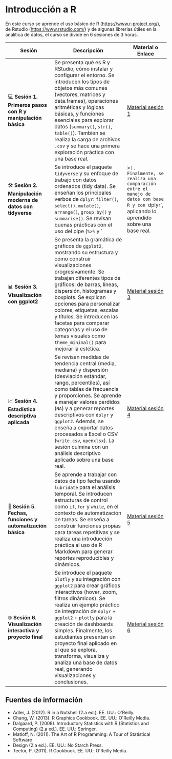 # Introducción a R

En este curso se aprende el uso básico de R (https://www.r-project.org/), de Rstudio (https://www.rstudio.com/) y de algunas librerias útiles en la analitica de datos, el curso se divide en 6 sesiones de 3 horas.



| Sesión | Descripción | Material o Enlace |
|--------|-------------|-------------------|
| 💻 **Sesión 1. Primeros pasos con R y manipulación básica** | Se presenta qué es R y RStudio, cómo instalar y configurar el entorno. Se introducen los tipos de objetos más comunes (vectores, matrices y data.frames), operaciones aritméticas y lógicas básicas, y funciones esenciales para explorar datos (`summary()`, `str()`, `table()`). También se realiza la carga de archivos `.csv` y se hace una primera exploración práctica con una base real. | [Material sesión 1](#) |
| 🛠️ **Sesión 2. Manipulación moderna de datos con tidyverse** | Se introduce el paquete `tidyverse` y su enfoque de trabajo con datos ordenados (tidy data). Se enseñan los principales verbos de `dplyr`: `filter()`, `select()`, `mutate()`, `arrange()`, `group_by()` y `summarise()`. Se revisan buenas prácticas con el uso del pipe (`%>%` y `|>`). Finalmente, se realiza una comparación entre el manejo de datos con base R y con `dplyr`, aplicando lo aprendido sobre una base real. | [Material sesión 2](#) |
| 📊 **Sesión 3. Visualización con ggplot2** | Se presenta la gramática de gráficos de `ggplot2`, mostrando su estructura y cómo construir visualizaciones progresivamente. Se trabajan diferentes tipos de gráficos: de barras, líneas, dispersión, histogramas y boxplots. Se explican opciones para personalizar colores, etiquetas, escalas y títulos. Se introducen las facetas para comparar categorías y el uso de temas visuales como `theme_minimal()` para mejorar la estética. | [Material sesión 3](#) |
| 📈 **Sesión 4. Estadística descriptiva aplicada** | Se revisan medidas de tendencia central (media, mediana) y dispersión (desviación estándar, rango, percentiles), así como tablas de frecuencia y proporciones. Se aprende a manejar valores perdidos (`NA`) y a generar reportes descriptivos con `dplyr` y `ggplot2`. Además, se enseña a exportar datos procesados a Excel o CSV (`write.csv`, `openxlsx`). La sesión culmina con un análisis descriptivo aplicado sobre una base real. | [Material sesión 4](#) |
| 📆 **Sesión 5. Fechas, funciones y automatización básica** | Se aprende a trabajar con datos de tipo fecha usando `lubridate` para el análisis temporal. Se introducen estructuras de control como `if`, `for` y `while`, en el contexto de automatización de tareas. Se enseña a construir funciones propias para tareas repetitivas y se realiza una introducción práctica al uso de R Markdown para generar reportes reproducibles y dinámicos. | [Material sesión 5](#) |
| 🌐 **Sesión 6. Visualización interactiva y proyecto final** | Se introduce el paquete `plotly` y su integración con `ggplot2` para crear gráficos interactivos (hover, zoom, filtros dinámicos). Se realiza un ejemplo práctico de integración de `dplyr` + `ggplot2` + `plotly` para la creación de dashboards simples. Finalmente, los estudiantes presentan un proyecto final aplicado en el que se explora, transforma, visualiza y analiza una base de datos real, generando visualizaciones y conclusiones. | [Material sesión 6](#) |



## Fuentes de información
 - Adler, J. (2012). R in a Nutshell (2.a ed.). EE. UU.: O'Reilly.
 - Chang, W. (2013). R Graphics Cookbook. EE. UU.: O'Reilly Media.
 - Dalgaard, P. (2008). Introductory Statistics with R (Statistics and Computing)
(2.a ed.). EE. UU.: Springer.
- Matloff, N. (2011). The Art of R Programming: A Tour of Statistical Software
- Design (2.a ed.). EE. UU.: No Starch Press.
- Teetor, P. (2011). R Cookbook. EE. UU.: O'Reilly Media.


